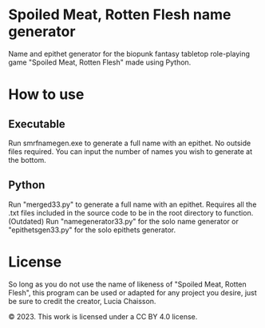# Spoiled Meat, Rotten Flesh name generator
Name and epithet generator for the biopunk fantasy tabletop role-playing game "Spoiled Meat, Rotten Flesh" made using Python. 

# How to use
## Executable
Run smrfnamegen.exe to generate a full name with an epithet. No outside files required. You can input the number of names you wish to generate at the bottom.

## Python
Run "merged33.py" to generate a full name with an epithet. Requires all the .txt files included in the source code to be in the root directory to function.
(Outdated) Run "namegenerator33.py" for the solo name generator or "epithetsgen33.py" for the solo epithets generator.

# License
So long as you do not use the name of likeness of "Spoiled Meat, Rotten Flesh", this program can be used or adapted for any project you desire, just be sure to credit the creator, Lucia Chaisson.

© 2023. This work is licensed under a CC BY 4.0 license. 
